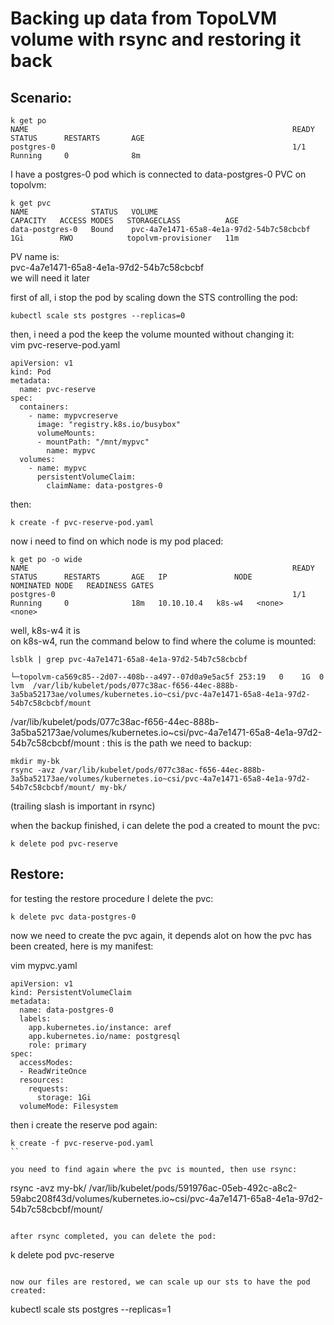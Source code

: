 # Backing up data from TopoLVM volume with rsync and restoring it back

## Scenario:

```
k get po
NAME                                                           READY   STATUS      RESTARTS       AGE
postgres-0                                                     1/1     Running     0              8m
```

I have a postgres-0 pod which is connected to data-postgres-0 PVC on topolvm:  
```
k get pvc
NAME              STATUS   VOLUME                                     CAPACITY   ACCESS MODES   STORAGECLASS          AGE
data-postgres-0   Bound    pvc-4a7e1471-65a8-4e1a-97d2-54b7c58cbcbf   1Gi        RWO            topolvm-provisioner   11m
```

PV name is:  
pvc-4a7e1471-65a8-4e1a-97d2-54b7c58cbcbf  
we will need it later  

first of all, i stop the pod by scaling down the STS controlling the pod:  
```
kubectl scale sts postgres --replicas=0
```

then, i need a pod the keep the volume mounted without changing it:  
vim pvc-reserve-pod.yaml  
```
apiVersion: v1
kind: Pod
metadata:
  name: pvc-reserve
spec:
  containers:
    - name: mypvcreserve
      image: "registry.k8s.io/busybox"
      volumeMounts:
      - mountPath: "/mnt/mypvc"
        name: mypvc
  volumes:
    - name: mypvc
      persistentVolumeClaim:
        claimName: data-postgres-0

```

then:  
```
k create -f pvc-reserve-pod.yaml
```

now i need to find on which node is my pod placed:  
```
k get po -o wide
NAME                                                           READY   STATUS      RESTARTS       AGE   IP               NODE                        NOMINATED NODE   READINESS GATES
postgres-0                                                     1/1     Running     0              18m   10.10.10.4   k8s-w4   <none>           <none>
```

well, k8s-w4 it is  
on k8s-w4, run the command below to find where the colume is mounted:
```
lsblk | grep pvc-4a7e1471-65a8-4e1a-97d2-54b7c58cbcbf

└─topolvm-ca569c85--2d07--408b--a497--07d0a9e5ac5f 253:19   0    1G  0 lvm  /var/lib/kubelet/pods/077c38ac-f656-44ec-888b-3a5ba52173ae/volumes/kubernetes.io~csi/pvc-4a7e1471-65a8-4e1a-97d2-54b7c58cbcbf/mount

```  

/var/lib/kubelet/pods/077c38ac-f656-44ec-888b-3a5ba52173ae/volumes/kubernetes.io~csi/pvc-4a7e1471-65a8-4e1a-97d2-54b7c58cbcbf/mount  :
this is the path we need to backup:

```
mkdir my-bk
rsync -avz /var/lib/kubelet/pods/077c38ac-f656-44ec-888b-3a5ba52173ae/volumes/kubernetes.io~csi/pvc-4a7e1471-65a8-4e1a-97d2-54b7c58cbcbf/mount/ my-bk/
```

(trailing slash is important in rsync)  

when the backup finished, i can delete the pod a created to mount the pvc:  

```
k delete pod pvc-reserve
```

## Restore:  
for testing the restore procedure I delete the pvc:  
```
k delete pvc data-postgres-0
```

now we need to create the pvc again,
it depends alot on how the pvc has been created, here is my manifest:  

vim mypvc.yaml  
```
apiVersion: v1
kind: PersistentVolumeClaim
metadata:
  name: data-postgres-0
  labels:
    app.kubernetes.io/instance: aref
    app.kubernetes.io/name: postgresql
    role: primary
spec:
  accessModes:
  - ReadWriteOnce
  resources:
    requests:
      storage: 1Gi
  volumeMode: Filesystem
```

then i create the reserve pod again:  
```
k create -f pvc-reserve-pod.yaml
``

you need to find again where the pvc is mounted, then use rsync:
```
rsync -avz my-bk/ /var/lib/kubelet/pods/591976ac-05eb-492c-a8c2-59abc208f43d/volumes/kubernetes.io~csi/pvc-4a7e1471-65a8-4e1a-97d2-54b7c58cbcbf/mount/
```

after rsync completed, you can delete the pod:

```
k delete pod pvc-reserve
```

now our files are restored, we can scale up our sts to have the pod created:  
```
kubectl scale sts postgres --replicas=1
```





